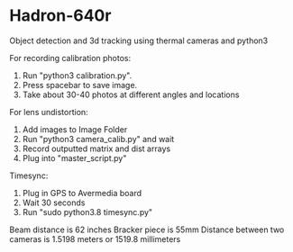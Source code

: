 # Hadron-640r

Object detection and 3d tracking using thermal cameras and python3

For recording calibration photos:

  1.  Run "python3 calibration.py".
  2.  Press spacebar to save image.
  3.  Take about 30-40 photos at different angles and locations

For lens undistortion:

  1. Add images to Image Folder
  2. Run "python3 camera_calib.py" and wait
  3. Record outputted matrix and dist arrays
  4. Plug into "master_script.py"


Timesync:

  1. Plug in GPS to Avermedia board
  2. Wait 30 seconds
  3. Run "sudo python3.8 timesync.py"

Beam distance is 62 inches
Bracker piece is 55mm 
Distance between two cameras is 1.5198 meters or 1519.8 millimeters
